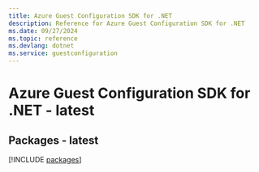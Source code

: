 ```yaml
---
title: Azure Guest Configuration SDK for .NET
description: Reference for Azure Guest Configuration SDK for .NET
ms.date: 09/27/2024
ms.topic: reference
ms.devlang: dotnet
ms.service: guestconfiguration
---
```

# Azure Guest Configuration SDK for .NET - latest
## Packages - latest
[!INCLUDE [packages](guest-configuration-index.md)]